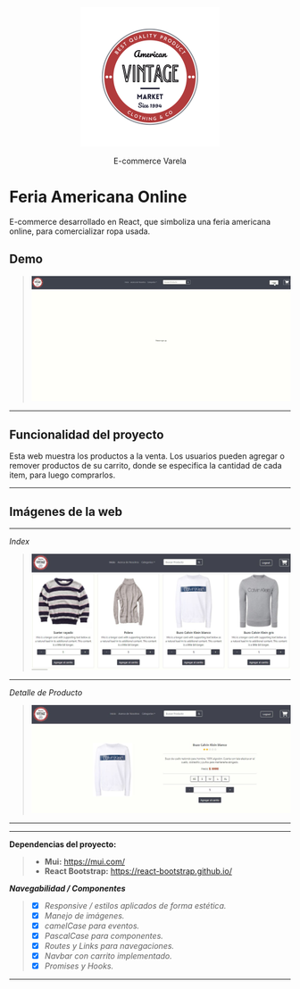 <p align="center">
  <p align="center">    
    <img src="public/assets/american.svg" alt="AmericanVintage" height="250">    
  </p>
  <p align="center">
    E-commerce Varela
  </p>
</p>

# Feria Americana Online

E-commerce desarrollado en React, que simboliza una feria americana online, para comercializar ropa usada.

## Demo

>![alt text](public/assets/americanVintage.gif "Logo")
---

## Funcionalidad del proyecto

Esta web muestra los productos a la venta. Los usuarios pueden agregar o remover productos de su carrito, donde se especifica la cantidad de cada item, para luego comprarlos.

----------
## Imágenes de la web
----------

*Index*
>![picture alt](public/assets/inicio.JPG "Inicio")
----------

*Detalle de Producto*
>![picture alt](public/assets/detalle.JPG "Detalle de Producto")
----------

---

<i class="icon-cog"></i>**Dependencias del proyecto:**
>  
> - **Mui:** https://mui.com/
> - **React Bootstrap:** https://react-bootstrap.github.io/  <i class="icon-upload"></i>


**<i class="icon-cog"> Navegabilidad / Componentes**
> - [X] Responsive / estilos aplicados de forma estética.
> - [X] Manejo de imágenes.
> - [X] camelCase para eventos.
> - [X] PascalCase para componentes.
> - [X] Routes y Links para navegaciones.
> - [X] Navbar con carrito implementado.
> - [X] Promises y Hooks.

----------